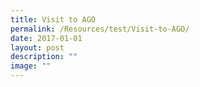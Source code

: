 ```yaml
---
title: Visit to AGO
permalink: /Resources/test/Visit-to-AGO/
date: 2017-01-01
layout: post
description: ""
image: ""
---
```

